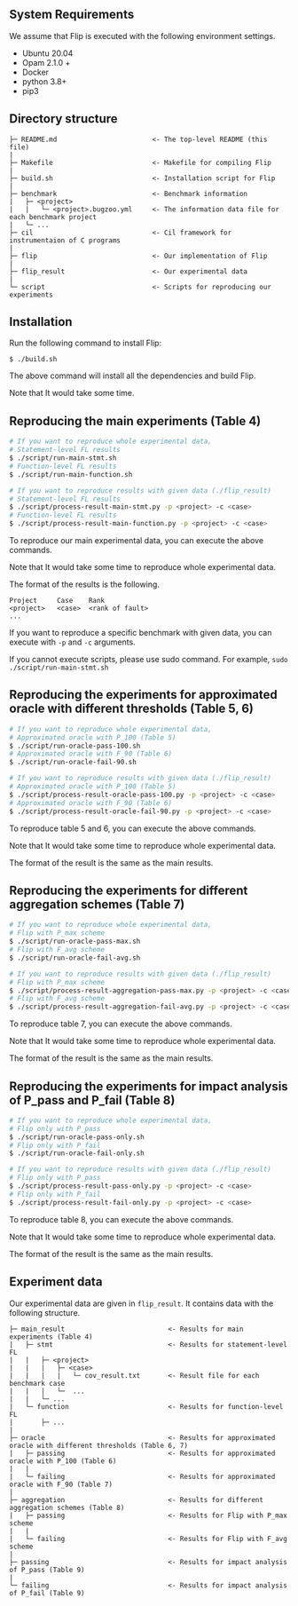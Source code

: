 ## System Requirements

We assume that Flip is executed with the following environment settings.
- Ubuntu 20.04
- Opam 2.1.0 +
- Docker
- python 3.8+
- pip3

## Directory structure

```
├─ README.md                        <- The top-level README (this file)
|
├─ Makefile                         <- Makefile for compiling Flip
|
├─ build.sh                         <- Installation script for Flip
|
├─ benchmark                        <- Benchmark information
|   ├─ <project>
|   |   └─ <project>.bugzoo.yml     <- The information data file for each benchmark project
|   └─ ...
├─ cil                              <- Cil framework for instrumentaion of C programs
|
├─ flip                             <- Our implementation of Flip
|
├─ flip_result                      <- Our experimental data
|
└─ script                           <- Scripts for reproducing our experiments 
```

## Installation

Run the following command to install Flip:
```
$ ./build.sh
```
The above command will install all the dependencies and build Flip.

Note that It would take some time.

<!-- ## Running benchmark docker

```
$ ./script/run-docker.py <project>-<case> [--rm]
```

You can run a docker container of benchmark using `run-docker.py`.

If you need, you can use `--rm` option to remove the container when it is exited. -->


## Reproducing the main experiments (Table 4)

```sh
# If you want to reproduce whole experimental data,
# Statement-level FL results
$ ./script/run-main-stmt.sh
# Function-level FL results
$ ./script/run-main-function.sh

# If you want to reproduce results with given data (./flip_result)
# Statement-level FL results
$ ./script/process-result-main-stmt.py -p <project> -c <case>
# Function-level FL results
$ ./script/process-result-main-function.py -p <project> -c <case>
```

To reproduce our main experimental data, you can execute the above commands.

Note that It would take some time to reproduce whole experimental data.

The format of the results is the following.
```
Project     Case    Rank
<project>   <case>  <rank of fault>
...
```
If you want to reproduce a specific benchmark with given data, you can execute with `-p` and `-c` arguments.

If you cannot execute scripts, please use sudo command.
For example, `sudo ./script/run-main-stmt.sh`

## Reproducing the experiments for approximated oracle with different thresholds (Table 5, 6)

```sh
# If you want to reproduce whole experimental data,
# Approximated oracle with P_100 (Table 5)
$ ./script/run-oracle-pass-100.sh
# Approximated oracle with F_90 (Table 6)
$ ./script/run-oracle-fail-90.sh

# If you want to reproduce results with given data (./flip_result)
# Approximated oracle with P_100 (Table 5)
$ ./script/process-result-oracle-pass-100.py -p <project> -c <case>
# Approximated oracle with F_90 (Table 6)
$ ./script/process-result-oracle-fail-90.py -p <project> -c <case>
```

To reproduce table 5 and 6, you can execute the above commands.

Note that It would take some time to reproduce whole experimental data.

The format of the result is the same as the main results.

## Reproducing the experiments for different aggregation schemes (Table 7)

```sh
# If you want to reproduce whole experimental data,
# Flip with P_max scheme
$ ./script/run-oracle-pass-max.sh
# Flip with F_avg scheme
$ ./script/run-oracle-fail-avg.sh

# If you want to reproduce results with given data (./flip_result)
# Flip with P_max scheme
$ ./script/process-result-aggregation-pass-max.py -p <project> -c <case>
# Flip with F_avg scheme
$ ./script/process-result-aggregation-fail-avg.py -p <project> -c <case>
```

To reproduce table 7, you can execute the above commands.

Note that It would take some time to reproduce whole experimental data.

The format of the result is the same as the main results.

## Reproducing the experiments for impact analysis of P_pass and P_fail (Table 8)
```sh
# If you want to reproduce whole experimental data,
# Flip only with P_pass
$ ./script/run-oracle-pass-only.sh
# Flip only with P_fail
$ ./script/run-oracle-fail-only.sh

# If you want to reproduce results with given data (./flip_result)
# Flip only with P_pass
$ ./script/process-result-pass-only.py -p <project> -c <case>
# Flip only with P_fail
$ ./script/process-result-fail-only.py -p <project> -c <case>
```

To reproduce table 8, you can execute the above commands.

Note that It would take some time to reproduce whole experimental data.

The format of the result is the same as the main results.

## Experiment data

Our experimental data are given in `flip_result`.
It contains data with the following structure.
```
├─ main_result                          <- Results for main experiments (Table 4)
|   ├─ stmt                             <- Results for statement-level FL
|   |   ├─ <project>                      
|   |   |   ├─ <case>
|   |   |   |   └─ cov_result.txt       <- Result file for each benchmark case
|   |   |   └─  ...
|   |   └─ ...
|   └─ function                         <- Results for function-level FL
|       ├─ ...
|
├─ oracle                               <- Results for approximated oracle with different thresholds (Table 6, 7)
|   ├─ passing                          <- Results for approximated oracle with P_100 (Table 6)
|   |
|   └─ failing                          <- Results for approximated oracle with F_90 (Table 7)
|
├─ aggregation                          <- Results for different aggregation schemes (Table 8) 
|   ├─ passing                          <- Results for Flip with P_max scheme
|   |
|   └─ failing                          <- Results for Flip with F_avg scheme
|
├─ passing                              <- Results for impact analysis of P_pass (Table 9)
|
└─ failing                              <- Results for impact analysis of P_fail (Table 9)
```



<!-- ## Collecting branch information

```
# Following commands are running in the docker container.

$ cd /experiment
$ /bugfixer/localizer/main.exe -engine branch_print .
$ ./test.sh [failing test case]  # The name of failing test case should be n1, n2, ...
$ cat /experiment/coverage_data/tmp/*  > /experiment/branch.txt  # This is result file of branch information.
```

The result file contains the following branch statement information.
- branch statement location
- executed branch by failing test case. (True branch / False branch)

## Extract call sequence

It requires two files (`/experiment/signal_list.txt`, `/experiment/signal_neg_list.txt`) that contain a branch list.

- `signal_list.txt` : It contains branches that failing test case executes true branch.

- `signal_neg_list.txt` : It contains branches that failing test case executes false branch.

Note that, please describe all branch candidates in the above files.

```
# Following commands are running in the docker container.

$ cd /experiment
$ /bugfixer/localizer/main.exe -engine error_coverage -fun_level .
$ export __ENV_SIGNAL=<filename>:<line number>  # By this environment variable, you can choose target branch. If you want original call sequence, set dummy environment variable. ex) export __ENV_SIGNAL=DUMMY
$ ./test.sh [failing test case]  # The name of failing test case should be n1, n2, ...
$ cat /experiment/coverage_data/tmp/*  > /experiment/call.txt  # This is result file of call sequence information.
```

## Running passing experiment

It requires two files (`/experiment/signal_list.txt`, `/experiment/signal_neg_list.txt`) that contain a branch.

- `signal_list.txt` : It contains a branch statement information that failing test case executes true branch.

- `signal_neg_list.txt` : It contains a branch statement information that failing test case executes false branch.

Contents should satisfy the following rules.
- Format of branch is `<filename>:<line number>`
- If you choose either one of branch that executes true/false branch, the other file keeps empty.

```
# Following commands are running in the docker container.

$ cd /experiment
$ /bugfixer/localizer/main.exe -engine assume [-mmap] . # -mmap option is for optimized instrumentation.
```

The result file is stored at `/experiment/localizer-out/result.txt`

The format of `result.txt` is the following one.

`<filename>:<line number>   <failing coverage spectrum> <passing coverage spectrum> <score> <number of passed test case>`


## Running failing experiment

It requires two files (`/experiment/signal_list.txt`, `/experiment/signal_neg_list.txt`) that contain a branch list.

- `signal_list.txt` : It contains branches that failing test case executes true branch.

- `signal_neg_list.txt` : It contains branches that failing test case executes false branch.

Note that, please describe all branch candidates in the above files.

```
# Following commands are running in the docker container.

$ cd /experiment
$ /bugfixer/localizer/main.exe -engine error_coverage [-mmap] . 
$ export __ENV_SIGNAL=<filename>:<line number>  # By this environment variable, you can choose target branch.
$ /bugfixer/localizer/main.exe -engine error_run .
```

The result file is stored at `/experiment/localizer-out/result.txt`

The format of `result.txt` is the same as passing experiment one. -->


